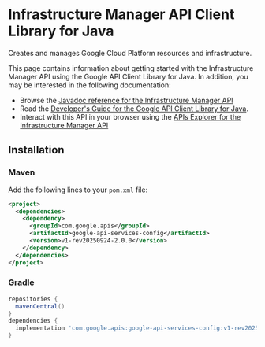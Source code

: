 # Infrastructure Manager API Client Library for Java

Creates and manages Google Cloud Platform resources and infrastructure.

This page contains information about getting started with the Infrastructure Manager API
using the Google API Client Library for Java. In addition, you may be interested
in the following documentation:

* Browse the [Javadoc reference for the Infrastructure Manager API][javadoc]
* Read the [Developer's Guide for the Google API Client Library for Java][google-api-client].
* Interact with this API in your browser using the [APIs Explorer for the Infrastructure Manager API][api-explorer]

## Installation

### Maven

Add the following lines to your `pom.xml` file:

```xml
<project>
  <dependencies>
    <dependency>
      <groupId>com.google.apis</groupId>
      <artifactId>google-api-services-config</artifactId>
      <version>v1-rev20250924-2.0.0</version>
    </dependency>
  </dependencies>
</project>
```

### Gradle

```gradle
repositories {
  mavenCentral()
}
dependencies {
  implementation 'com.google.apis:google-api-services-config:v1-rev20250924-2.0.0'
}
```

[javadoc]: https://googleapis.dev/java/google-api-services-config/latest/index.html
[google-api-client]: https://github.com/googleapis/google-api-java-client/
[api-explorer]: https://developers.google.com/apis-explorer/#p/config/v1/
